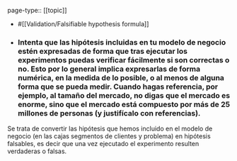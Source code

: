 page-type:: [[topic]]

- #[[Validation/Falsifiable hypothesis formula]]

- ### Intenta que las hipótesis incluidas en tu modelo de negocio estén expresadas de forma que tras ejecutar los experimentos puedas verificar fácilmente si son correctas o no. Esto por lo general implica expresarlas de forma numérica, en la medida de lo posible, o al menos de alguna forma que se pueda medir. Cuando hagas referencia, por ejemplo, al tamaño del mercado, no digas que el mercado es enorme, sino que el mercado está compuesto por más de 25 millones de personas (y justifícalo con referencias).

Se trata de convertir las hipótesis que hemos incluido en el modelo de negocio (en las cajas segmentos de clientes y problema) en hipótesis falsables, es decir que una vez ejecutado el experimento resulten verdaderas o falsas.



